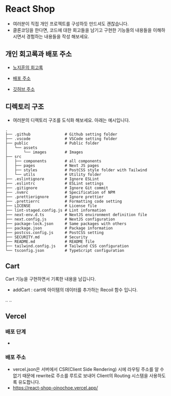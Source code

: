 # React Shop

- 여러분이 직접 개인 프로젝트를 구성하듯 만드셔도 괜찮습니다.
- 클론코딩을 한다면, 코드에 대한 회고들을 남기고 구현한 기능들의 내용들을 이해하시면서 경험하는 내용들을 작성 해보세요.

## 개인 회고록과 배포 주소

- [노지훈의 회고록](https://github.com/jihun-web-study/Zerobase-Mission3-React/blob/main/%ED%9A%8C%EA%B3%A0%EB%A1%9D.md)

- [배포 주소](https://jh-react-shop.vercel.app/)

- [깃허브 주소](https://github.com/JIHU96/Zerobase-Mission3-React-deploy)

## 디렉토리 구조

- 여러분의 디렉토리 구조를 도식화 해보세요. 아래는 예시입니다.

```
.
├── .github               # Github setting folder
├── .vscode               # VSCode setting folder
├── public                # Public folder
│   └── assets
│       └── images        # Images
├── src
│   ├── components        # all components
│   ├── pages             # Next JS pages
│   ├── styles            # PostCSS style folder with Tailwind
│   └── utils             # Utility folder
├── .eslintignore         # Ignore ESLint
├── .eslintrc             # ESLint settings
├── .gitignore            # Ignore Git commit
├── .nvmrc                # Specification of NPM
├── .prettierignore       # Ignore prettier
├── .prettierrc           # Formatting code setting
├── LICENSE               # License file
├── lint-staged.config.js # Lint information
├── next-env.d.ts         # NextJS environment definition file
├── next.config.js        # NextJS configuration
├── package-lock.json     # Same packages with others
├── package.json          # Package information
├── postcss.config.js     # PostCSS setting
├── SECURITY.md           # Security
├── README.md             # README file
├── tailwind.config.js    # Tailwind CSS configuration
└── tsconfig.json         # TypeScript configuration
```

## Cart

Cart 기능을 구현하면서 기록한 내용을 남깁니다.

- addCart : cart에 아이템의 데이터를 추가하는 Recoil 함수 입니다.

..
..

## Vercel

### 배포 단계

-

### 배포 주소

- vercel.json은 서버에서 CSR(Client Side Rendering) 시에 라우팅 주소를 알 수 없기 때문에 rewrite로 주소를 루트로 보내어 Client의 Routing 시스템을 사용하도록 유도합니다.
- https://react-shop-oinochoe.vercel.app/
